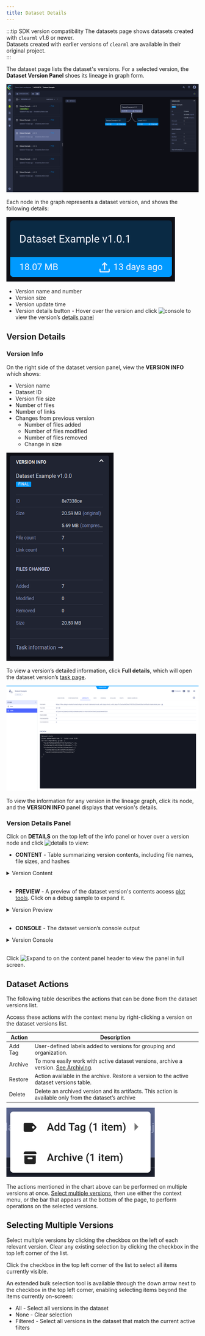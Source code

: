 ```yaml
---
title: Dataset Details
---
```


:::tip SDK version compatibility
The datasets page shows datasets created with `clearml` v1.6 or newer.  
Datasets created with earlier versions of `clearml` are available in their original project.  
:::

The dataset page lists the dataset's versions. For a selected version, the **Dataset Version Panel** shoes its lineage 
in graph form. 

![Dataset lineage](../../img/webapp_dataset_lineage.png)

Each node in the graph represents a dataset version, and shows the following details:

<div class="max-w-50">

![Dataset node info](../../img/webapp_dataset_node.png)

</div>

* Version name and number
* Version size 
* Version update time
* Version details button - Hover over the version and click <img src="/docs/latest/icons/ico-console.svg" alt="console" className="icon size-md space-sm" /> 
  to view the version’s [details panel](#version-details-panel) 
  
## Version Details
### Version Info

On the right side of the dataset version panel, view the **VERSION INFO** which shows: 
* Version name
* Dataset ID 
* Version file size 
* Number of files
* Number of links
* Changes from previous version 
  * Number of files added 
  * Number of files modified 
  * Number of files removed 
  * Change in size

<div class="max-w-50">

![Version info](../../img/webapp_dataset_version_info.png)

</div>

To view a version’s detailed information, click **Full details**, which will open the dataset version’s [task page](../webapp_exp_track_visual.md).

![Dataset task info](../../img/webapp_dataset_task_page.png)

To view the information for any version in the lineage graph, click its node, and the **VERSION INFO** panel displays
that version's details. 

### Version Details Panel

Click on **DETAILS** on the top left of the info panel or hover over a version node and click <img src="/docs/latest/icons/ico-console.svg" alt="details" className="icon size-md space-sm" /> 
to view:
* **CONTENT** - Table summarizing version contents, including file names, file sizes, and hashes 

<details className="cml-expansion-panel screenshot">
<summary className="cml-expansion-panel-summary">Version Content</summary>
<div className="cml-expansion-panel-content">

![content](../../img/webapp_dataset_content.png)

</div>
</details>
<br/>

* **PREVIEW** - A preview of the dataset version's contents 
  access [plot tools](../webapp_exp_track_visual.md#scalar-plot-tools). Click on a debug sample to expand it. 

<details className="cml-expansion-panel screenshot">
<summary className="cml-expansion-panel-summary">Version Preview</summary>
<div className="cml-expansion-panel-content">

![preview](../../img/webapp_dataset_preview.png)

</div>
</details>
<br/>

* **CONSOLE** - The dataset version’s console output

<details className="cml-expansion-panel screenshot">
<summary className="cml-expansion-panel-summary">Version Console</summary>
<div className="cml-expansion-panel-content">

![console](../../img/webapp_dataset_console.png)

</div>
</details>

<br/>

Click <img src="/docs/latest/icons/ico-max-panel.svg" alt="Expand" className="icon size-md space-sm" /> to on the content panel header to view the panel in full screen. 

## Dataset Actions
The following table describes the actions that can be done from the dataset versions list.

Access these actions with the context menu by right-clicking a version on the dataset versions list.

| Action | Description | 
|-----|----|
|Add Tag |User-defined labels added to versions for grouping and organization. |
|Archive| To more easily work with active dataset versions, archive a version. [See Archiving](../webapp_archiving.md).| 
|Restore|Action available in the archive. Restore a version to the active dataset versions table.|
|Delete| Delete an archived version and its artifacts. This action is available only from the dataset’s archive |

![Dataset actions](../../img/webapp_dataset_actions.png)

The actions mentioned in the chart above can be performed on multiple versions at once. [Select multiple versions](#selecting-multiple-versions), 
then use either the context menu, or the bar that appears at the bottom of the page, to perform operations on the 
selected versions.

## Selecting Multiple Versions
Select multiple versions by clicking the checkbox on the left of each relevant version. Clear any existing selection by 
clicking the checkbox in the top left corner of the list.

Click the checkbox in the top left corner of the list to select all items currently visible.

An extended bulk selection tool is available through the down arrow next to the checkbox in the top left corner, enabling selecting items beyond the items currently on-screen:
* All - Select all versions in the dataset
* None - Clear selection
* Filtered - Select all versions in the dataset that match the current active filters

